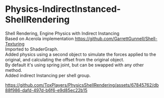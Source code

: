 # Physics-IndirectInstanced-ShellRendering
Shell Rendering, Engine Physics with Indirect Instancing<br />
Based on Acerola implementation https://github.com/GarrettGunnell/Shell-Texturing<br />
Imported to ShaderGraph.<br />
Added physics using a second object to simulate the forces applied to the original, and calculating the offset from the original object.<br />
By default it's using spring joint, but can be swapped with any other method.<br />
Added indirect Instancing per shell group.

https://github.com/ToxPlayers/PhysicsShellRendering/assets/67845762/db88f986-dafd-497d-b6f6-e9d85ec22b15


